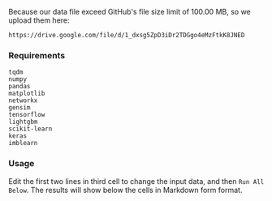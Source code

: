 Because our data file exceed GitHub's file size limit of 100.00 MB, so we upload them here:
```
https://drive.google.com/file/d/1_dxsg5ZpD3iDr2TDGgo4eMzFtkK8JNED
```

### Requirements
```
tqdm
numpy
pandas
matplotlib
networkx
gensim
tensorflow
lightgbm
scikit-learn
keras
imblearn
```

### Usage
Edit the first two lines in third cell to change the input data, and then `Run All Below`. The results will show below the cells in Markdown form format.